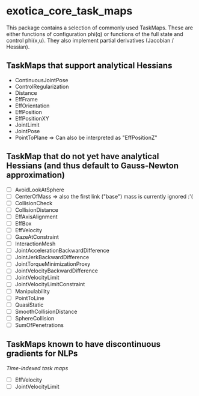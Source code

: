 # exotica_core_task_maps

This package contains a selection of commonly used TaskMaps. These are either functions of configuration phi(q) or functions of the full state and control phi(x,u). They also implement partial derivatives (Jacobian / Hessian).

## TaskMaps that support analytical Hessians

  - ContinuousJointPose
  - ControlRegularization
  - Distance
  - EffFrame
  - EffOrientation
  - EffPosition
  - EffPositionXY
  - JointLimit
  - JointPose
  - PointToPlane => Can also be interpreted as "EffPositionZ"

## TaskMap that do not yet have analytical Hessians (and thus default to Gauss-Newton approximation)

  - [ ] AvoidLookAtSphere
  - [ ] CenterOfMass => also the first link ("base") mass is currently ignored :'(
  - [ ] CollisionCheck
  - [ ] CollisionDistance
  - [ ] EffAxisAlignment
  - [ ] EffBox
  - [ ] EffVelocity
  - [ ] GazeAtConstraint
  - [ ] InteractionMesh
  - [ ] JointAccelerationBackwardDifference
  - [ ] JointJerkBackwardDifference
  - [ ] JointTorqueMinimizationProxy
  - [ ] JointVelocityBackwardDifference
  - [ ] JointVelocityLimit
  - [ ] JointVelocityLimitConstraint
  - [ ] Manipulability
  - [ ] PointToLine
  - [ ] QuasiStatic
  - [ ] SmoothCollisionDistance
  - [ ] SphereCollision
  - [ ] SumOfPenetrations

## TaskMaps known to have discontinuous gradients for NLPs

*Time-indexed task maps* 

  - [ ] EffVelocity
  - [ ] JointVelocityLimit
